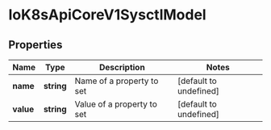 # IoK8sApiCoreV1SysctlModel

## Properties

Name | Type | Description | Notes
------------ | ------------- | ------------- | -------------
**name** | **string** | Name of a property to set | [default to undefined]
**value** | **string** | Value of a property to set | [default to undefined]


